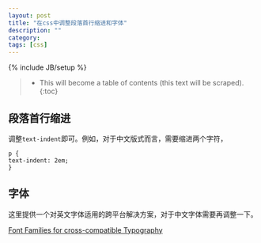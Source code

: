 ```yaml
---
layout: post
title: "在css中调整段落首行缩进和字体"
description: ""
category: 
tags: [css]
---
```

{% include JB/setup %}
>* This will become a table of contents (this text will be scraped).
>{:toc}

## 段落首行缩进

调整`text-indent`即可。例如，对于中文版式而言，需要缩进两个字符，

    p {
    text-indent: 2em;
    }

## 字体

这里提供一个对英文字体适用的跨平台解决方案，对于中文字体需要再调整一下。

[Font Families for cross-compatible Typography](http://www.onedesigns.com/tutorials/font-families-for-cross-compatible-typography)
